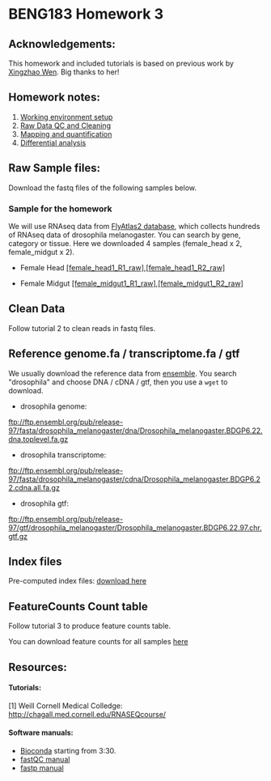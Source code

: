 # BENG183 Homework 3

## Acknowledgements: 
This homework and included tutorials is based on previous work by [Xingzhao Wen](https://github.com/Irenexzwen). Big thanks to her!

## Homework notes:
1) [Working environment 
setup](https://github.com/jsolvason/beng183/blob/master/Tutorial1_Preparation.md)
2) [Raw Data QC and 
Cleaning](https://github.com/jsolvason/beng183/blob/master/Tutorial2_RawData.md)
3) [Mapping and 
quantification](https://github.com/jsolvason/beng183/blob/master/Tutorial3_Mapping_and_qualification.md)
4) [Differential 
analysis](https://github.com/jsolvason/beng183/blob/master/Tutorial4_DE.md)

## Raw Sample files:

Download the fastq files of the following samples below.

### Sample for the homework
We will use RNAseq data from [FlyAtlas2 
database](http://flyatlas.gla.ac.uk/FlyAtlas2/index.html), which collects 
hundreds of RNAseq data of drosophila melanogaster. You can search by 
gene, category or tissue. Here we downloaded 4 samples (female_head x 2, 
female_midgut x 2).

- Female Head
[[female_head1_R1_raw]](https://drive.google.com/file/d/1T6QDIcvY5qC_E488IjPZEkhvlukgXQbe/view?usp=sharing),[[female_head1_R2_raw]](https://drive.google.com/file/d/1RV6YPV9_KAUr9h-rEdOVRJHPuCV5ozT_/view?usp=sharing)

- Female Midgut
[[female_midgut1_R1_raw]](https://drive.google.com/file/d/124XZXIhu8Rm8CsvNYx87LVVgDl6UWOt3/view?usp=sharing),[[female_midgut1_R2_raw]](https://drive.google.com/file/d/11rBcLQ-HrYlV3oGgRklkD8-yAX3cCLqY/view?usp=sharing)



## Clean Data 

Follow tutorial 2 to clean reads in fastq files.

## Reference genome.fa / transcriptome.fa / gtf
We usually download the reference data from 
[ensemble](https://uswest.ensembl.org/info/data/ftp/index.html). You 
search "drosophila" and choose DNA / cDNA / gtf, then you use a `wget` to 
download.
- drosophila genome:

ftp://ftp.ensembl.org/pub/release-97/fasta/drosophila_melanogaster/dna/Drosophila_melanogaster.BDGP6.22.dna.toplevel.fa.gz

- drosophila transcriptome: 

ftp://ftp.ensembl.org/pub/release-97/fasta/drosophila_melanogaster/cdna/Drosophila_melanogaster.BDGP6.22.cdna.all.fa.gz

- drosophila gtf: 

ftp://ftp.ensembl.org/pub/release-97/gtf/drosophila_melanogaster/Drosophila_melanogaster.BDGP6.22.97.chr.gtf.gz

## Index files
Pre-computed index files: [download 
here](https://drive.google.com/open?id=1CT-iZ2PzPwWa44KxhjYsv4pD5GnnJStg)

## FeatureCounts Count table

Follow tutorial 3 to produce feature counts table.

You can download feature counts for all samples [here](https://drive.google.com/file/d/1E_QnRJ_b98H_hINhukBXdqxd0Q2Qcqu4/view?usp=sharing)

## Resources:
#### Tutorials:
[1] Weill Cornell Medical Colledge: 
http://chagall.med.cornell.edu/RNASEQcourse/

#### Software manuals:
- [Bioconda](https://www.youtube.com/watch?v=lGa9PCSH5IU) starting from 
3:30. 
- [fastQC manual](https://dnacore.missouri.edu/PDF/FastQC_Manual.pdf)
- [fastp manual](https://github.com/OpenGene/fastp)